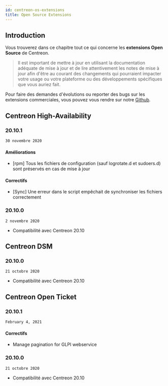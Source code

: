 ```yaml
---
id: centreon-os-extensions
title: Open Source Extensions
---
```


## Introduction

Vous trouverez dans ce chapitre tout ce qui concerne les **extensions
Open Source** de Centreon.

> Il est important de mettre à jour en utilisant la documentation
> adéquate de mise à jour et de lire attentivement les notes de mise à
> jour afin d'être au courant des changements qui pourraient impacter
> votre usage ou votre plateforme ou des développements spécifiques que
> vous auriez fait.

Pour faire des demandes d'évolutions ou reporter des bugs sur les extensions
commerciales, vous pouvez vous rendre sur notre
[Github](https://github.com/centreon/centreon/issues/new/choose).

## Centreon High-Availability

### 20.10.1

`30 novembre 2020`

#### Améliorations

- [rpm] Tous les fichiers de configuration (sauf logrotate.d et sudoers.d)
  sont préservés en cas de mise à jour

#### Correctifs

- [Sync] Une erreur dans le script empêchait de synchroniser les fichiers
  correctement

### 20.10.0

`2 novembre 2020`

- Compatibilité avec Centreon 20.10

## Centreon DSM

### 20.10.0

`21 octobre 2020`

- Compatibilité avec Centreon 20.10

## Centreon Open Ticket

### 20.10.1

`February 4, 2021`

#### Correctifs

- Manage pagination for GLPI webservice

### 20.10.0

`21 octobre 2020`

- Compatibilité avec Centreon 20.10
